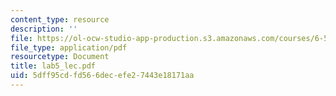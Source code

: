 ```yaml
---
content_type: resource
description: ''
file: https://ol-ocw-studio-app-production.s3.amazonaws.com/courses/6-542j-laboratory-on-the-physiology-acoustics-and-perception-of-speech-fall-2005/5dff95cdfd566decefe27443e18171aa_lab5_lec.pdf
file_type: application/pdf
resourcetype: Document
title: lab5_lec.pdf
uid: 5dff95cd-fd56-6dec-efe2-7443e18171aa
---
```

